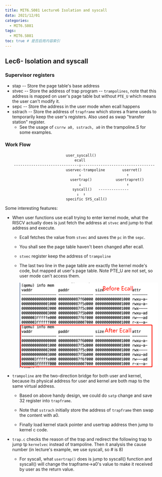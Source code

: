 ```yaml
---
title: MIT6.S081 Lecture6 Isolation and syscall
data: 2021/12/01
categories:
  - MIT6.S081
tags:
  - MIT6.S081
toc: true # 是否启用内容索引
---
```


## Lec6- Isolation and syscall

### Supervisor registers
* stap -- Store the page table's base address
* stvec -- Store the address of trap program -- `trampolines`, note that this address is mapped on user's page table but without `PTE_U` which means the user can't modify it.
* sepc -- Store the address in the user mode when ecall happens
* sstrach -- Store the address of `trapframe` which stores a frame useds to temporarily keep the user's registers. Also used as swap "transfer station" register. 
    * See the usage of `csrrw a0, sstrach, a0` in the trampoline.S for some examples.



### Work Flow

```
							user_syscall()
							    ecall
	------------------------------↓----------------------------------
							uservec-trampoline        userret()
								  ↓                     ↑
							  usertrap()           usertrapret()
							      ↓                     ↑
							   syscall()   --------------
							     ↓  ↑
						    specific SYS_call()
```



Some interesting features:

* When user functions use ecall trying to enter kernel mode, what the RISCV actually does is just fetch the address at `stvec` and jump to that address and execute.

  * Ecall fetches the value from `stvec` and saves the `pc` in the `sepc`.

  * You shall see the page table haven't been changed after ecall.

  * `stvec` register keep the address of `trampoline`

  * The last two line in the page table are exactly the kernel mode's code, but mapped at user's page table. Note PTE_U are not set, so user mode can't access them.

    ![image-20211223103538097](Image/lec5-1.png)

* `trampoline` are the two-direction bridge for both user and kernel, because its physical address for user and kernel are both map to the same virtual address.

  * Based on above handy design, we could do `satp` change and save 32 register into `trapframe`.

  * Note that `sstrach` initially store the address of `trapframe` then swap the content with a0.
  * Finally load kernel stack pointer and usertrap address then jump to kernel c code.

* `trap.c` checks the reason of the trap and redirect the following trap to jump tp `kernelvec` instead of trampoline. Then it analysis the cause number (in lecture's example, we use syscall, so # is 8)

  * For syscall, what `usertrap()` does is jump to syscall() function and syscall() will change the trapframe->a0's value to make it received by user as the return value.

